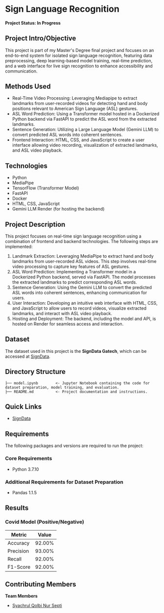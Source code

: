 # Sign Language Recognition

#### Project Status: In Progress

## Project Intro/Objective

This project is part of my Master's Degree final project and focuses on an end-to-end system for isolated sign language recognition, featuring data preprocessing, deep learning-based model training, real-time prediction, and a web interface for live sign recognition to enhance accessibility and communication.

## Methods Used
- Real-Time Video Processing: Leveraging Mediapipe to extract landmarks from user-recorded videos for detecting hand and body positions relevant to American Sign Language (ASL) gestures.
- ASL Word Prediction: Using a Transformer model hosted in a Dockerized Python backend via FastAPI to predict the ASL word from the extracted landmarks.
- Sentence Generation: Utilizing a Large Language Model (Gemini LLM) to convert predicted ASL words into coherent sentences.
- Frontend Interaction: HTML, CSS, and JavaScript to create a user interface allowing video recording, visualization of extracted landmarks, and ASL video playback.

## Technologies
- Python
- MediaPipe
- TensorFlow (Transformer Model)
- FastAPI
- Docker
- HTML, CSS, JavaScript
- Gemini LLM
Render (for hosting the backend)

## Project Description

This project focuses on real-time sign language recognition using a combination of frontend and backend technologies. The following steps are implemented:

1. Landmark Extraction: Leveraging MediaPipe to extract hand and body landmarks from user-recorded ASL videos. This step involves real-time video processing to capture key features of ASL gestures.
2. ASL Word Prediction: Implementing a Transformer model in a Dockerized Python backend, served via FastAPI. The model processes the extracted landmarks to predict corresponding ASL words.
3. Sentence Generation: Using the Gemini LLM to convert the predicted ASL words into coherent sentences, enhancing communication for users.
4. User Interaction: Developing an intuitive web interface with HTML, CSS, and JavaScript to allow users to record videos, visualize extracted landmarks, and interact with ASL video playback.
5. Hosting and Deployment: The backend, including the model and API, is hosted on Render for seamless access and interaction.

## Dataset
The dataset used in this project is the **SignData Gatech**, which can be accessed at [SignData](https://signdata.cc.gatech.edu/).

## Directory Structure
```
├── model.ipynb        <- Jupyter Notebook containing the code for dataset preparation, model training, and evaluation.
├── README.md          <- Project documentation and instructions.
```

## Quick Links
- [SignData](https://signdata.cc.gatech.edu/)

## Requirements

The following packages and versions are required to run the project:

### Core Requirements
- Python 3.7.10

### Additional Requirements for Dataset Preparation
- Pandas 1.1.5

## Results

### Covid Model (Positive/Negative)
| Metric       | Value |
|--------------|-------|
| Accuracy     | 92.00%|
| Precision    | 93.00%|
| Recall       | 92.00%|
| F1-Score     | 92.00%|

## Contributing Members

**Team Members**
* [Syachrul Qolbi Nur Septi](https://www.linkedin.com/in/syachrulqolbi)  
